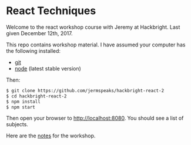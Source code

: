 # React Techniques

Welcome to the react workshop course with Jeremy at Hackbright. Last given December 12th, 2017.

This repo contains workshop material. I have assumed your computer has the following installed:

- [git](http://git-scm.com/downloads)
- [node](https://nodejs.org/) (latest stable version)

Then:

```sh
$ git clone https://github.com/jermspeaks/hackbright-react-2
$ cd hackbright-react-2
$ npm install
$ npm start
```

Then open your browser to [http://localhost:8080](http://localhost:8080). You should see a list of subjects.

Here are the [notes](https://github.com/jermspeaks/hackbright-react-2/blob/master/notes.md) for the workshop.